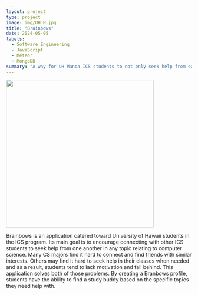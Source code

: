 ```yaml
---
layout: project
type: project
image: img/UH_H.jpg
title: "Brainbows"
date: 2024-05-05
labels:
  - Software Engineering
  - JavaScript
  - Meteor
  - MongoDB
summary: "A way for UH Manoa ICS students to not only seek help from each other, but also to connect and get motivated to study."
---
```


<div class="text-center p-4">
  <img width="400px" src="../img/IMG_5775.png" class="img-thumbnail" >
</div>

Brainbows is an application catered toward University of Hawaii students in the ICS program. Its main goal is to encourage connecting with other ICS students to seek help from one another in any topic relating to computer science. Many CS majors find it hard to connect and find friends with similar interests. Others may find it hard to seek help in their classes when needed and as a result, students tend to lack motivation and fall behind. This application solves both of those problems. By creating a Branbows profile, students have the ability to find a study buddy based on the specific topics they need help with.
